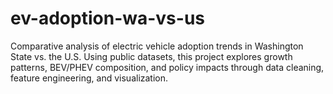 # ev-adoption-wa-vs-us
Comparative analysis of electric vehicle adoption trends in Washington State vs. the U.S. Using public datasets, this project explores growth patterns, BEV/PHEV composition, and policy impacts through data cleaning, feature engineering, and visualization.
